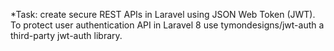 *Task:
create secure REST APIs in Laravel using JSON Web Token (JWT). To protect user authentication API in Laravel 8 use tymondesigns/jwt-auth a third-party jwt-auth library.